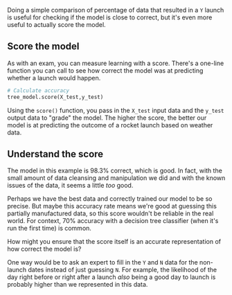 Doing a simple comparison of percentage of data that resulted in a `Y` launch is useful for checking if the model is close to correct, but it's even more useful to actually score the model. 

## Score the model

As with an exam, you can measure learning with a score. There's a one-line function you can call to see how correct the model was at predicting whether a launch would happen.

```python
# Calculate accuracy
tree_model.score(X_test,y_test)
```

Using the `score()` function, you pass in the `X_test` input data and the `y_test` output data to "grade" the model. The higher the score, the better our model is at predicting the outcome of a rocket launch based on weather data.

## Understand the score

The model in this example is 98.3% correct, which is good. In fact, with the small amount of data cleansing and manipulation we did and with the known issues of the data, it seems a little *too* good.

Perhaps we have the best data and correctly trained our model to be so precise. But maybe this accuracy rate means we're good at guessing this partially manufactured data, so this score wouldn't be reliable in the real world. For context, 70% accuracy with a decision tree classifier (when it's run the first time) is common.

How might you ensure that the score itself is an accurate representation of how correct the model is?

One way would be to ask an expert to fill in the `Y` and `N` data for the non-launch dates instead of just guessing `N`. For example, the likelihood of the day right before or right after a launch *also* being a good day to launch is probably higher than we represented in this data.
